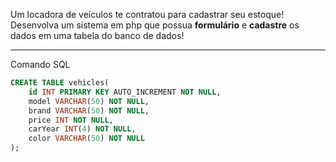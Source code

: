 Um locadora de veículos te contratou para cadastrar seu estoque!
Desenvolva um sistema em php que possua **formulário** e **cadastre** os dados em uma tabela do banco de dados!

---

Comando SQL

```sql
CREATE TABLE vehicles(
    id INT PRIMARY KEY AUTO_INCREMENT NOT NULL,
    model VARCHAR(50) NOT NULL,
    brand VARCHAR(50) NOT NULL,
    price INT NOT NULL,
    carYear INT(4) NOT NULL,
    color VARCHAR(50) NOT NULL
);
```

